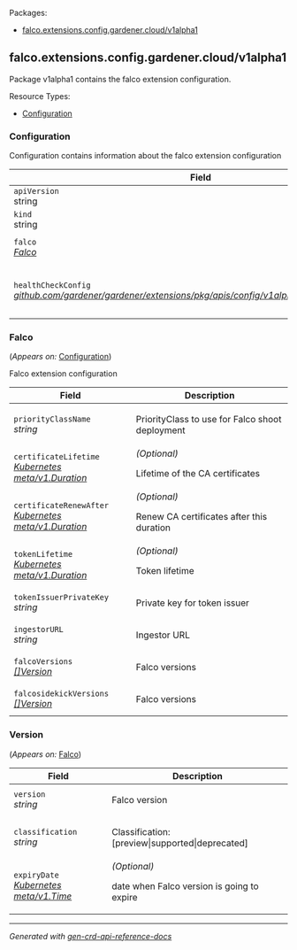 <p>Packages:</p>
<ul>
<li>
<a href="#falco.extensions.config.gardener.cloud%2fv1alpha1">falco.extensions.config.gardener.cloud/v1alpha1</a>
</li>
</ul>
<h2 id="falco.extensions.config.gardener.cloud/v1alpha1">falco.extensions.config.gardener.cloud/v1alpha1</h2>
<p>
<p>Package v1alpha1 contains the falco extension configuration.</p>
</p>
Resource Types:
<ul><li>
<a href="#falco.extensions.config.gardener.cloud/v1alpha1.Configuration">Configuration</a>
</li></ul>
<h3 id="falco.extensions.config.gardener.cloud/v1alpha1.Configuration">Configuration
</h3>
<p>
<p>Configuration contains information about the falco extension configuration</p>
</p>
<table>
<thead>
<tr>
<th>Field</th>
<th>Description</th>
</tr>
</thead>
<tbody>
<tr>
<td>
<code>apiVersion</code></br>
string</td>
<td>
<code>
falco.extensions.config.gardener.cloud/v1alpha1
</code>
</td>
</tr>
<tr>
<td>
<code>kind</code></br>
string
</td>
<td><code>Configuration</code></td>
</tr>
<tr>
<td>
<code>falco</code></br>
<em>
<a href="#falco.extensions.config.gardener.cloud/v1alpha1.Falco">
Falco
</a>
</em>
</td>
<td>
<p>Falco extension configuration</p>
</td>
</tr>
<tr>
<td>
<code>healthCheckConfig</code></br>
<em>
<a href="https://github.com/gardener/gardener/extensions/pkg/apis/config">
github.com/gardener/gardener/extensions/pkg/apis/config/v1alpha1.HealthCheckConfig
</a>
</em>
</td>
<td>
<em>(Optional)</em>
<p>HealthCheckConfig is the config for the health check controller.</p>
</td>
</tr>
</tbody>
</table>
<h3 id="falco.extensions.config.gardener.cloud/v1alpha1.Falco">Falco
</h3>
<p>
(<em>Appears on:</em>
<a href="#falco.extensions.config.gardener.cloud/v1alpha1.Configuration">Configuration</a>)
</p>
<p>
<p>Falco extension configuration</p>
</p>
<table>
<thead>
<tr>
<th>Field</th>
<th>Description</th>
</tr>
</thead>
<tbody>
<tr>
<td>
<code>priorityClassName</code></br>
<em>
string
</em>
</td>
<td>
<p>PriorityClass to use for Falco shoot deployment</p>
</td>
</tr>
<tr>
<td>
<code>certificateLifetime</code></br>
<em>
<a href="https://kubernetes.io/docs/reference/generated/kubernetes-api/v1.25/#duration-v1-meta">
Kubernetes meta/v1.Duration
</a>
</em>
</td>
<td>
<em>(Optional)</em>
<p>Lifetime of the CA certificates</p>
</td>
</tr>
<tr>
<td>
<code>certificateRenewAfter</code></br>
<em>
<a href="https://kubernetes.io/docs/reference/generated/kubernetes-api/v1.25/#duration-v1-meta">
Kubernetes meta/v1.Duration
</a>
</em>
</td>
<td>
<em>(Optional)</em>
<p>Renew CA certificates after this duration</p>
</td>
</tr>
<tr>
<td>
<code>tokenLifetime</code></br>
<em>
<a href="https://kubernetes.io/docs/reference/generated/kubernetes-api/v1.25/#duration-v1-meta">
Kubernetes meta/v1.Duration
</a>
</em>
</td>
<td>
<em>(Optional)</em>
<p>Token lifetime</p>
</td>
</tr>
<tr>
<td>
<code>tokenIssuerPrivateKey</code></br>
<em>
string
</em>
</td>
<td>
<p>Private key for token issuer</p>
</td>
</tr>
<tr>
<td>
<code>ingestorURL</code></br>
<em>
string
</em>
</td>
<td>
<p>Ingestor URL</p>
</td>
</tr>
<tr>
<td>
<code>falcoVersions</code></br>
<em>
<a href="#falco.extensions.config.gardener.cloud/v1alpha1.Version">
[]Version
</a>
</em>
</td>
<td>
<p>Falco versions</p>
</td>
</tr>
<tr>
<td>
<code>falcosidekickVersions</code></br>
<em>
<a href="#falco.extensions.config.gardener.cloud/v1alpha1.Version">
[]Version
</a>
</em>
</td>
<td>
<p>Falco versions</p>
</td>
</tr>
</tbody>
</table>
<h3 id="falco.extensions.config.gardener.cloud/v1alpha1.Version">Version
</h3>
<p>
(<em>Appears on:</em>
<a href="#falco.extensions.config.gardener.cloud/v1alpha1.Falco">Falco</a>)
</p>
<p>
</p>
<table>
<thead>
<tr>
<th>Field</th>
<th>Description</th>
</tr>
</thead>
<tbody>
<tr>
<td>
<code>version</code></br>
<em>
string
</em>
</td>
<td>
<p>Falco version</p>
</td>
</tr>
<tr>
<td>
<code>classification</code></br>
<em>
string
</em>
</td>
<td>
<p>Classification: [preview|supported|deprecated]</p>
</td>
</tr>
<tr>
<td>
<code>expiryDate</code></br>
<em>
<a href="https://kubernetes.io/docs/reference/generated/kubernetes-api/v1.25/#time-v1-meta">
Kubernetes meta/v1.Time
</a>
</em>
</td>
<td>
<em>(Optional)</em>
<p>date when Falco version is going to expire</p>
</td>
</tr>
</tbody>
</table>
<hr/>
<p><em>
Generated with <a href="https://github.com/ahmetb/gen-crd-api-reference-docs">gen-crd-api-reference-docs</a>
</em></p>
